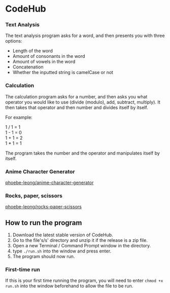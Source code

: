 # CodeHub

### Text Analysis

The text analysis program asks for a word, and then presents you with three options:

- Length of the word
- Amount of consonants in the word
- Amount of vowels in the word
- Concatenation
- Whether the inputted string is camelCase or not

### Calculation

The calculation program asks for a number, and then asks you what operator you would like to use (divide (modulo), add, subtract, multiply).
It then takes that operator and then number and divides itself by itself.

For example:

1 / 1 = 1  
1 - 1 = 0  
1 + 1 = 2  
1 * 1 = 1  

The program takes the number and the operator and manipulates itself by itself.

### Anime Character Generator

[phoebe-leong/anime-character-generator](https://github.com/phoebe-leong/anime-character-generator)

### Rocks, paper, scissors

[phoebe-leong/rocks-paper-scissors](https://github.com/phoebe-leong/CodeHub/releases/tag/4.0)

## How to run the program

1. Download the latest stable version of CodeHub.
2. Go to the file's/s' directory and unzip it if the release is a zip file.
3. Open a new Terminal / Command Prompt window in the directory.
4. type `./run.sh` into the window and press enter.
5. The program should now run.

### First-time run

If this is your first time running the program, you will need to enter `chmod +x run.sh` into the window beforehand to allow the file to be run.
